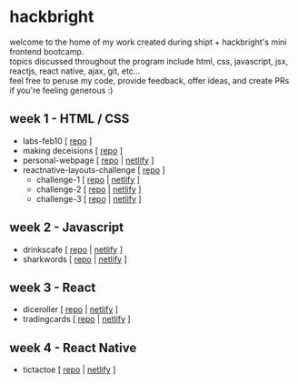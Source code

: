 # hackbright
welcome to the home of my work created during shipt + hackbright's mini frontend bootcamp.  
topics discussed throughout the program include html, css, javascript, jsx, reactjs, react native, ajax, git, etc...    
feel free to peruse my code, provide feedback, offer ideas, and create PRs if you're feeling generous :)


## week 1 - HTML / CSS
- labs-feb10 [ [repo](https://github.com/jhbatshipt/hackbright/tree/main/labs-feb10) ]
- making deceisions [ [repo](https://github.com/jhbatshipt/hackbright/tree/main/making%20decisions) ]
- personal-webpage [ [repo](https://github.com/jhbatshipt/hackbright/tree/main/personal-webpage) | [netlify](https://ubiquitous-mooncake-0ba80c.netlify.app) ]
- reactnative-layouts-challenge [ [repo](https://github.com/jhbatshipt/hackbright/tree/main/reactnative-layouts-challenge) ]
    -   challenge-1 [ [repo](https://github.com/jhbatshipt/hackbright/tree/main/reactnative-layouts-challenge/challenge-1) | [netlify](https://friendly-gaufre-a1a30b.netlify.app) ]
    -   challenge-2 [ [repo](https://github.com/jhbatshipt/hackbright/tree/main/reactnative-layouts-challenge/challenge-2) | [netlify](https://jade-bublanina-c2160d.netlify.app) ]
    -   challenge-3 [ [repo](https://github.com/jhbatshipt/hackbright/tree/main/reactnative-layouts-challenge/challenge-3) | [netlify](https://coruscating-dango-9e72e3.netlify.app/) ]

## week 2 - Javascript
- drinkscafe [ [repo](https://github.com/jhbatshipt/hackbright/tree/main/drinkscafe) | [netlify](https://effervescent-frangollo-5fc3a4.netlify.app/) ]
- sharkwords [ [repo](https://github.com/jhbatshipt/hackbright/tree/main/sharkwords) | [netlify](https://shimmering-praline-fb7c8b.netlify.app/sharkwords.html) ]

## week 3 - React
- diceroller [ [repo](https://github.com/jhbatshipt/hackbright/tree/main/diceroller) | [netlify](https://gorgeous-phoenix-525f56.netlify.app/) ]
- tradingcards [ [repo](https://github.com/jhbatshipt/hackbright/tree/main/tradingcards) | [netlify](https://graceful-custard-692284.netlify.app/) ]

## week 4 - React Native
- tictactoe [ [repo](https://github.com/jhbatshipt/hackbright/tree/main/tictactoe) | [netlify](https://main--comfy-cat-02e23d.netlify.app/) ]
